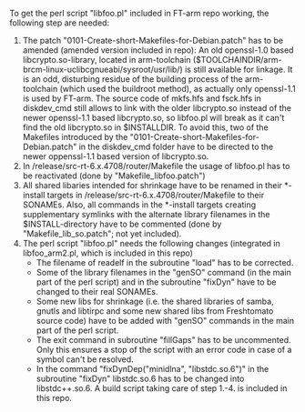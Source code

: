 To get the perl script "libfoo.pl" included in FT-arm repo working, the following step are needed:
1. The patch "0101-Create-short-Makefiles-for-Debian.patch" has to be amended (amended version included in repo): 
An old openssl-1.0 based libcrypto.so-library, located in arm-toolchain ($TOOLCHAINDIR/arm-brcm-linux-uclibcgnueabi/sysroot/usr/lib/) is still available for linkage. It is an odd, disturbing residue of the building process of the arm-toolchain (which used the buildroot method), as actually only openssl-1.1 is used by FT-arm. The source code of mkfs.hfs and fsck.hfs in diskdev_cmd still allows to link with the older libcrypto.so instead of the newer openssl-1.1 based libcrypto.so, so libfoo.pl will break as it can't find the old libcrypto.so in $INSTALLDIR. To avoid this, two of the Makefiles introduced by the "0101-Create-short-Makefiles-for-Debian.patch" in the diskdev_cmd folder have to be directed to the newer oppenssl-1.1 based version of libcrypto.so.
2. In /release/src-rt-6.x.4708/router/Makefile the usage of libfoo.pl has to be reactivated (done by "Makefile_libfoo.patch") 
3. All shared libaries intended for shrinkage have to be renamed in their \*-install targets in /release/src-rt-6.x.4708/router/Makefile to their SONAMEs. Also, all commands in the \*-install targets creating supplementary symlinks with the alternate library filenames in the $INSTALL-directory have to be commented (done by "Makefile_lib_so.patch"; not yet included).
4. The perl script "libfoo.pl" needs the following changes (integrated in libfoo_arm2.pl, which is included in this repo) 
	- The filename of readelf in the subroutine "load" has to be corrected.
	- Some of the library filenames in the "genSO" command (in the main part of the perl script) and in the subroutine "fixDyn" have to be changed to their real SONAMEs.
	- Some new libs for shrinkage (i.e. the shared libraries of samba, gnutls and libtirpc and some new shared libs from Freshtomato source code) have to be added with "genSO" commands in the main part of the perl script. 
	- The exit command in subroutine "fillGaps" has to be uncommented. Only this ensures a stop of the script with an error code in case of a symbol can't be resolved. 
	- In the command "fixDynDep("minidlna", "libstdc.so.6")" in the subroutine "fixDyn" libstdc.so.6 has to be changed into libstdc++.so.6.
A build script taking care of step 1.-4. is included in this repo.
